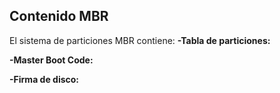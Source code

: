 ## Contenido MBR
El sistema de particiones MBR contiene:
**-Tabla de particiones:**

**-Master Boot Code:**

**-Firma de disco:**
